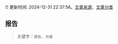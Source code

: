 :alarm_clock: 更新时间: 2024-12-31 22:37:56。[文章来源](/README.md)、[文章分类](/TAGS.md)

## 报告


> 关键字：`报告`、`月报`



